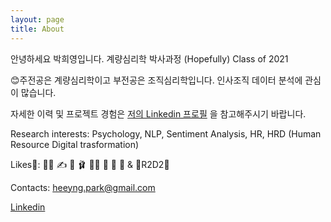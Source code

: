 ```yaml
---
layout: page
title: About
---
```

안녕하세요 박희영입니다.
계량심리학 박사과정
(Hopefully) Class of 2021

😊주전공은 계량심리학이고 부전공은 조직심리학입니다. 인사조직 데이터 분석에 관심이 많습니다.

자세한 이력 및 프로젝트 경험은 [저의 Linkedin 프로필](https://www.linkedin.com/in/hee-young-park-793200103/) 을 참고해주시기 바랍니다.

Research interests: Psychology, NLP, Sentiment Analysis, HR, HRD (Human Resource Digital trasformation)

Likes🥰: 👩‍💻 ✍️ 🍾 🩰 🏊‍♀ 🥕 🍒 🐬 & 🤖R2D2🤖

Contacts: heeyng.park@gmail.com

[Linkedin](https://www.linkedin.com/in/hee-young-park-793200103/)

